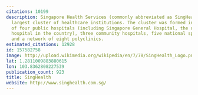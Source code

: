 ```yaml
---
citations: 10199
description: Singapore Health Services (commonly abbreviated as SingHealth) is Singapore's
  largest cluster of healthcare institutions. The cluster was formed in 2000 and consists
  of four public hospitals (including Singapore General Hospital, the oldest and largest
  hospital in the country), three community hospitals, five national specialty centres
  and a network of eight polyclinics.
estimated_citations: 12928
id: 157582758
image: http://upload.wikimedia.org/wikipedia/en/7/78/SingHealth_Logo.png
lat: 1.2811009883880615
lon: 103.8362808227539
publication_count: 923
title: SingHealth
website: http://www.singhealth.com.sg/
---
```

